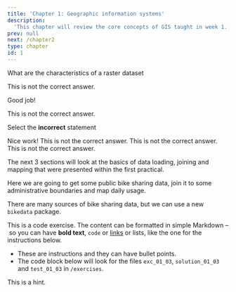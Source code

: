 ```yaml
---
title: 'Chapter 1: Geographic information systems'
description:
  'This chapter will review the core concepts of GIS taught in week 1.'
prev: null
next: /chapter2
type: chapter
id: 1
---
```

<exercise id="1" title="Introduction" type="slides">

<slides source="chapter1_01_introduction">
</slides>

</exercise>

<exercise id="2" title="Basics of Geographic Information">

What are the characteristics of a raster dataset

<choice>
<opt text="It has points, lines and polygons">

This is not the correct answer.

</opt>

<opt text="It is a grid of consistent cell size" correct="true">

Good job!

</opt>

<opt text="It's a mixture of polylines and cells">

This is not the correct answer.
</opt>
</choice>
</exercise>

</exercise>
<exercise id="3" title="Basics data types">

Select the **incorrect** statement

<choice>
<opt text="A yes and no choice is continuous" correct="True">
Nice work!
</opt>

<opt text="The number of people in a class is discrete data" correct="true">
This is not the correct answer.

</opt>

<opt text="A happiness rating is an example of ordinal data" correct="true">
This is not the correct answer.

</opt>

<opt text="Hair colour is an example of nominal data" correct="False">
This is not the correct answer.

</opt>
</choice>
</exercise>

<exercise id="4" title="Data loading">

The next 3 sections will look at the basics of data loading, joining and mapping that were presented within the first practical.

Here we are going to get some public bike sharing data, join it to some administrative boundaries and map daily usage.  

There are many sources of bike sharing data, but we can use a new `bikedata` package. 


This is a code exercise. The content can be formatted in simple Markdown – so
you can have **bold text**, `code` or [links](https://spacy.io) or lists, like
the one for the instructions below.

- These are instructions and they can have bullet points.
- The code block below will look for the files `exc_01_03`, `solution_01_03` and
  `test_01_03` in `/exercises`.

<codeblock id="01_03">

This is a hint.

</codeblock>

</exercise>
